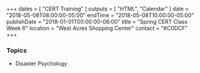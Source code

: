 +++
dates = [ "CERT Training" ]
outputs = [ "HTML", "Calendar" ]
date = "2018-05-08T08:00:00-05:00"
endTime = "2018-05-08T10:00:00-05:00"
publishDate = "2018-01-01T00:00:00-06:00"
title = "Spring CERT Class Week 6"
location = "West Acres Shopping Center"
contact = "KC0DCF"
+++
### Topics

* Disaster Psychology


